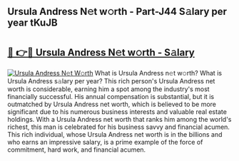 ## Ursula Andress N𝚎t w𝚘rth - Part-J44 S𝚊lary per year tKuJB

# <h2><a href="http://gc054wh.nevu.top/?p=Ursula+Andress">🔗 👉🔴 Ursula Andress N𝚎t w𝚘rth - S𝚊lary</a></h2>

[![Ursula Andress N𝚎t W𝚘rth](https://i.imgur.com/Oavwk0R.jpeg)](http://gc054wh.nevu.top/?p=Ursula+Andress)
What is Ursula Andress n𝚎t w𝚘rth? What is Ursula Andress s𝚊lary per year?
This rich person's Ursula Andress net worth is considerable, earning him a spot among the industry's most financially successful. His annual compensation is substantial, but it is outmatched by Ursula Andress net worth, which is believed to be more significant due to his numerous business interests and valuable real estate holdings. With a Ursula Andress net worth that ranks him among the world's richest, this man is celebrated for his business savvy and financial acumen. This rich individual, whose Ursula Andress net worth is in the billions and who earns an impressive salary, is a prime example of the force of commitment, hard work, and financial acumen.
